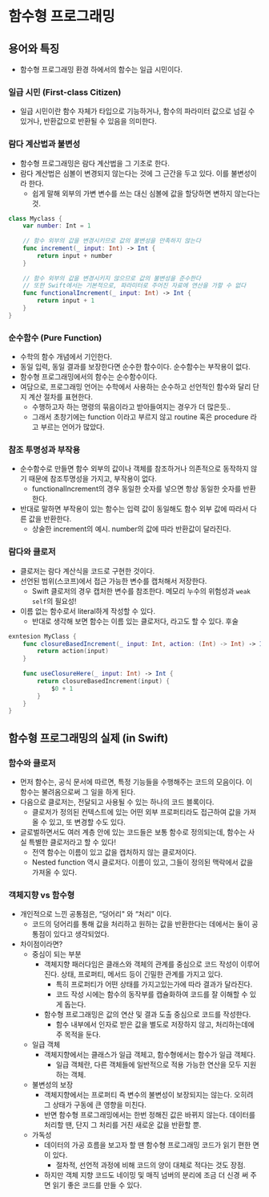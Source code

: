 # 함수형 프로그래밍

## 용어와 특징
- 함수형 프로그래밍 환경 하에서의 함수는 일급 시민이다.

### 일급 시민 (First-class Citizen)
- 일급 시민이란 함수 자체가 타입으로 기능하거나, 함수의 파라미터 값으로 넘길 수 있거나, 반환값으로 반환될 수 있음을 의미한다.

### 람다 계산법과 불변성
- 함수형 프로그래밍은 람다 계산법을 그 기초로 한다.
- 람다 계산법은 심볼이 변경되지 않는다는 것에 그 근간을 두고 있다. 이를 불변성이라 한다.
  - 쉽게 말해 외부의 가변 변수를 쓰는 대신 심볼에 값을 할당하면 변하지 않는다는 것.
``` Swift
class Myclass {
    var number: Int = 1
    
    // 함수 외부의 값을 변경시키므로 값의 불변성을 만족하지 않는다
    func increment(_ input: Int) -> Int {
        return input + number
    }
    
    // 함수 외부의 값을 변경시키지 않으므로 값의 불변성을 준수한다
    // 또한 Swift에서는 기본적으로, 파라미터로 주어진 자료에 연산을 가할 수 없다
    func functionalIncrement(_ input: Int) -> Int {
        return input + 1
    }    
}
```

### 순수함수 (Pure Function)
- 수학의 함수 개념에서 기인한다.
- 동일 입력, 동일 결과를 보장한다면 순수한 함수이다. 순수함수는 부작용이 없다.
- 함수형 프로그래밍에서의 함수는 순수함수이다.
- 여담으로, 프로그래밍 언어는 수학에서 사용하는 순수하고 선언적인 함수와 달리 단지 계산 절차를 표현한다.
  - 수행하고자 하는 명령의 묶음이라고 받아들여지는 경우가 더 많은듯..
  - 그래서 초창기에는 function 이라고 부르지 않고 routine 혹은 procedure 라고 부르는 언어가 많았다.

### 참조 투명성과 부작용
- 순수함수로 만들면 함수 외부의 값이나 객체를 참조하거나 의존적으로 동작하지 않기 때문에 참조투명성을 가지고, 부작용이 없다.
  - functionalIncrement의 경우 동일한 숫자를 넣으면 항상 동일한 숫자를 반환한다.
- 반대로 말하면 부작용이 있는 함수는 입력 값이 동일해도 함수 외부 값에 따라서 다른 값을 반환한다.
  - 상술한 increment의 예시. number의 값에 따라 반환값이 달라진다.

### 람다와 클로저
- 클로저는 람다 계산식을 코드로 구현한 것이다.
- 선언된 범위(스코프)에서 접근 가능한 변수를 캡처해서 저장한다.
  - Swift 클로저의 경우 캡처한 변수를 참조한다. 메모리 누수의 위험성과 `weak self`의 필요성!
- 이름 없는 함수로서 literal하게 작성할 수 있다.
  - 반대로 생각해 보면 함수는 이름 있는 클로저다, 라고도 할 수 있다. 후술
``` Swift
exntesion MyClass {
    func closureBasedIncrement(_ input: Int, action: (Int) -> Int) -> Int {
        return action(input)
    }
    
    func useClosureHere(_ input: Int) -> Int {
        return closureBasedIncrement(input) {
            $0 + 1
        }
    }
}
```

## 함수형 프로그래밍의 실제 (in Swift)

### 함수와 클로저
- 먼저 함수는, 공식 문서에 따르면, 특정 기능들을 수행해주는 코드의 모음이다. 이 함수는 불려옴으로써 그 일을 하게 된다.
- 다음으로 클로저는, 전달되고 사용될 수 있는 하나의 코드 블록이다. 
  - 클로저가 정의된 컨텍스트에 있는 어떤 외부 프로퍼티라도 접근하여 값을 가져올 수 있고, 또 변경할 수도 있다.
- 글로벌하면서도 여러 계층 안에 있는 코드들은 보통 함수로 정의되는데, 함수는 사실 특별한 클로저라고 할 수 있다!
    - 전역 함수는 이름이 있고 값을 캡처하지 않는 클로저이다.
    - Nested function 역시 클로저다. 이름이 있고, 그들이 정의된 맥락에서 값을 가져올 수 있다.

### 객체지향 vs 함수형
- 개인적으로 느낀 공통점은, “덩어리" 와 “처리" 이다. 
  - 코드의 덩어리를 통해 값을 처리하고 원하는 값을 반환한다는 데에서는 둘이 공통점이 있다고 생각되었다.
- 차이점이라면?
  - 중심이 되는 부분
    - 객체지향 패러다임은 클래스와 객체의 관계를 중심으로 코드 작성이 이루어진다. 상태, 프로퍼티, 메서드 등이 긴밀한 관계를 가지고 있다. 
      - 특히 프로퍼티가 어떤 상태를 가지고있는가에 따라 결과가 달라진다. 
      - 코드 작성 시에는 함수의 동작부를 캡슐화하여 코드를 잘 이해할 수 있게 돕는다.
    - 함수형 프로그래밍은 값의 연산 및 결과 도출 중심으로 코드를 작성한다. 
      - 함수 내부에서 인자로 받은 값을 별도로 저장하지 않고, 처리하는데에 주 목적을 둔다.
  - 일급 객체
    - 객체지향에서는 클래스가 일급 객체고, 함수형에서는 함수가 일급 객체다. 
      - 일급 객체란, 다른 객체들에 일반적으로 적용 가능한 연산을 모두 지원하는 객체.
  - 불변성의 보장
    - 객체지향에서는 프로퍼티 즉 변수의 불변성이 보장되지는 않는다. 오히려 그 상태가 구동에 큰 영향을 미친다. 
    - 반면 함수형 프로그래밍에서는 한번 정해진 값은 바뀌지 않는다. 데이터를 처리할 땐, 단지 그 처리를 거친 새로운 값을 반환할 뿐.
  - 가독성
    - 데이터의 가공 흐름을 보고자 할 땐 함수형 프로그래밍 코드가 읽기 편한 면이 있다.
      - 절차적, 선언적 과정에 비해 코드의 양이 대체로 적다는 것도 장점.
    - 하지만 객체 지향 코드도 네이밍 및 매직 넘버의 분리에 조금 더 신경 써 주면 읽기 좋은 코드를 만들 수 있다. 